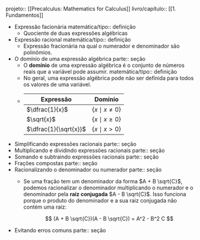 projeto:: [[Precalculus: Mathematics for Calculus]] 
livro/capítulo:: [[1. Fundamentos]]

- Expressão facionária
  matemática/tipo:: definição
	- Quociente de duas expressões algébricas
- Expressão racional
  matemática/tipo:: definição
	- Expressão fracionária na qual o numerador e denominador são polinômios.
- O domínio de uma expressão algébrica
  parte:: seção
	- O **domínio** de uma expressão algébrica é o conjunto de números reais que a variável pode assumir.
	  matemática/tipo:: definição
	- No geral, uma expressão algébrica pode não ser definida para todos os valores de uma variável.
	- |Expressão|Domínio|
	  |--|--|
	  |$\dfrac{1}{x}$|$\{x \mid x \neq 0 \}$|
	  |$\sqrt{x}$|$\{x \mid x \geq 0 \}$|
	  |$\dfrac{1}{\sqrt{x}}$|$\{x \mid x \gt 0\}$|
- Simplificando expressões racionais
  parte:: seção
- Multiplicando e dividindo expressões racionais
  parte:: seção
- Somando e subtraindo expressões racionais
  parte:: seção
- Frações compostas
  parte:: seção
- Racionalizando o denominador ou numerador
  parte:: seção
	- Se uma fração tem um denominador da forma $A + B \sqrt{C}$, podemos racionalizar o denominador multiplicando o numerador e o denominador pela **raiz conjugada** $A - B \sqrt{C}$. Isso funciona porque o produto do denominador e a sua raiz conjugada não contém uma raiz:
	  
	  $$
	  (A + B \sqrt{C})(A - B \sqrt{C}) = A^2 - B^2 C
	  $$
- Evitando erros comuns
  parte:: seção